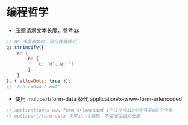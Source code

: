 # 编程哲学

+ 压缩请求文本长度，参考qs

```js
// qs 多层嵌套时，简化数据格式
qs.stringify({
    a: {
        b: {
            c: 'd', e: 'f'
        }
    }
}, { allowDots: true });
// 'a.b.c=d&a.b.e=f'
```

+ 使用 multipart/form-data 替代 application/x-www-form-urlencoded

```js
// application/x-www-form-urlencoded 1个汉字会从3个字节变成9个字节
// multipart/form-data 才用utf-8编码，不会增加报文长度
```
